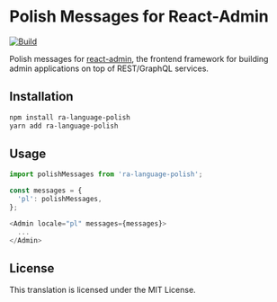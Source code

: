 # Polish Messages for React-Admin
[![Build](https://github.com/Tymek/ra-language-polish/actions/workflows/ci.yml/badge.svg)](https://github.com/Tymek/ra-language-polish/actions)

Polish messages for [react-admin](https://github.com/marmelab/react-admin), the frontend framework for building admin applications on top of REST/GraphQL services.

## Installation

```sh
npm install ra-language-polish
yarn add ra-language-polish
```

## Usage

```js
import polishMessages from 'ra-language-polish';

const messages = {
  'pl': polishMessages,
};

<Admin locale="pl" messages={messages}>
  ...
</Admin>
```

## License

This translation is licensed under the MIT License.
